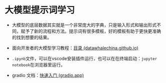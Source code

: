 
# 大模型提示词学习
- 大模型的底层数据其实就是一个非常庞大的字典，只是输入形式和输出形式不同，赋予了新的流程和方法。提示词有很多模板，好的模板有助于更快更准确的找到想要的结果。

- 面向开发者的大模型学习教程：[目录 (datawhalechina.github.io)](https://datawhalechina.github.io/llm-cookbook/#/README)



- `.ipynb`文件，可以在vscode安装插件运行，也可以在在终端启动：`jupyter notebook`在浏览器里运行。


- gradio 文档：[快速入门 (gradio.app)](https://www.gradio.app/guides/quickstart)
